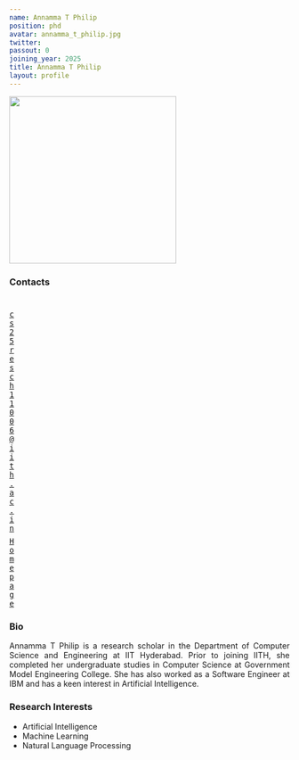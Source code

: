 ```yaml
---
name: Annamma T Philip
position: phd
avatar: annamma_t_philip.jpg
twitter:
passout: 0
joining_year: 2025
title: Annamma T Philip
layout: profile
---
```


<img width="300" src="{{site.baseurl}}/images/people/{{page.avatar}}" data-action="zoom">

### Contacts

<div class="row">
<div class="col-1" style="width:5px">
    <b><a href="mailto:cs25resch11006@iith.ac.in" target="_blank"><i class="fa fa-envelope-o"></i></a></b><br>
    <span style="display: block; margin-bottom: 0.5em"></span>
    <b><a href="" target="_blank"><i class="fa fa-globe"></i></a></b>
    <span style="display: block; margin-bottom: 0.5em"></span>
</div>
<div class="col-1" style="width:5px">
    <a href="mailto:cs25resch11006@iith.ac.in" target="_blank"><samp>cs25resch11006@iith.ac.in</samp></a>
    <span style="display: block; margin-bottom: 0.5em"></span>
    <a href="http://linkedin.com/in/annamma-t-philip-929845202" target="_blank"><samp>Homepage</samp></a><br>
    <span style="display: block; margin-bottom: 0.5em"></span>
</div>
</div>
<span style="display: block; margin-bottom: 1em"></span>

### Bio

<p style="text-align: justify">
Annamma T Philip is a research scholar in the Department of Computer Science and Engineering at IIT Hyderabad. Prior to joining IITH, she completed her undergraduate studies in Computer Science at Government Model Engineering College. She has also worked as a Software Engineer at IBM and has a keen interest in Artificial Intelligence.
</p>

### Research Interests

- Artificial Intelligence
- Machine Learning
- Natural Language Processing
